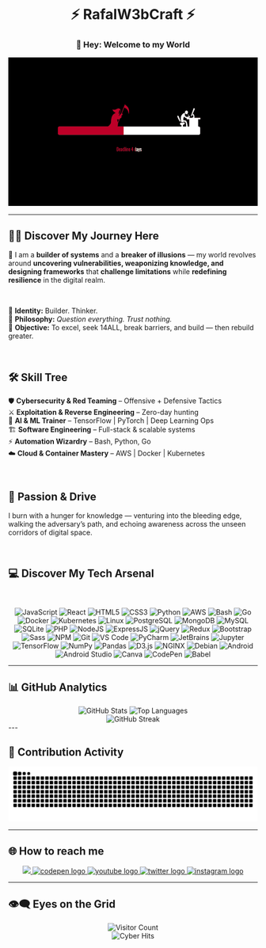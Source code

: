 <!--![logo](https://github.com/RafalW3bCraft/RafalW3bCraft/blob/main/resources/banner.png)-->

<h1 align="center">⚡ RafalW3bCraft ⚡</h1>
<h3 align="center">👋 Hey: Welcome to my World</h3>

<div align="center">
  <img height="300" width="800" src="https://github.com/RafalW3bCraft/RafalW3bCraft/blob/main/resources/fill.gif" />
</div>

---

## 🙋‍♂️ Discover My Journey Here

👋 I am a **builder of systems** and a **breaker of illusions** — my world revolves around **uncovering vulnerabilities, weaponizing knowledge, and designing frameworks** that **challenge limitations** while **redefining resilience** in the digital realm.

<br />

🔹 **Identity:** Builder. Thinker.  
🔹 **Philosophy:** *Question everything. Trust nothing.*  
🔹 **Objective:** To excel, seek 14ALL, break barriers, and build — then rebuild greater.

<br />

## 🛠️ Skill Tree

🛡️ **Cybersecurity & Red Teaming** – Offensive + Defensive Tactics  
⚔️ **Exploitation & Reverse Engineering** – Zero-day hunting  
🔮 **AI & ML Trainer** – TensorFlow | PyTorch | Deep Learning Ops  
🏗️ **Software Engineering** – Full-stack & scalable systems  
⚡ **Automation Wizardry** – Bash, Python, Go  
☁️ **Cloud & Container Mastery** – AWS | Docker | Kubernetes  

<br />

## 🚀 Passion & Drive

I burn with a hunger for knowledge — venturing into the bleeding edge, walking the adversary’s path, and echoing awareness across the unseen corridors of digital space.

<br />

## 💻 Discover My Tech Arsenal
<br />
<p align="center">
  <img src="https://cdn.jsdelivr.net/gh/devicons/devicon/icons/javascript/javascript-original.svg" height="35" alt="JavaScript" />
  <img src="https://cdn.jsdelivr.net/gh/devicons/devicon/icons/react/react-original.svg" height="35" alt="React" />
  <img src="https://cdn.jsdelivr.net/gh/devicons/devicon/icons/html5/html5-original.svg" height="35" alt="HTML5" />
  <img src="https://cdn.jsdelivr.net/gh/devicons/devicon/icons/css3/css3-original.svg" height="35" alt="CSS3" />
  <img src="https://cdn.jsdelivr.net/gh/devicons/devicon/icons/python/python-original.svg" height="35" alt="Python" />
  <img src="https://cdn.jsdelivr.net/gh/devicons/devicon/icons/amazonwebservices/amazonwebservices-line-wordmark.svg" height="35" alt="AWS" />
  <img src="https://cdn.jsdelivr.net/gh/devicons/devicon/icons/bash/bash-original.svg" height="35" alt="Bash" />
  <img src="https://cdn.jsdelivr.net/gh/devicons/devicon/icons/go/go-original.svg" height="35" alt="Go" />
  <img src="https://cdn.jsdelivr.net/gh/devicons/devicon/icons/docker/docker-original.svg" height="35" alt="Docker" />
  <img src="https://cdn.jsdelivr.net/gh/devicons/devicon/icons/kubernetes/kubernetes-plain.svg" height="35" alt="Kubernetes" />
  <img src="https://cdn.jsdelivr.net/gh/devicons/devicon/icons/linux/linux-original.svg" height="35" alt="Linux" />
  <img src="https://cdn.jsdelivr.net/gh/devicons/devicon/icons/postgresql/postgresql-original.svg" height="35" alt="PostgreSQL" />
  <img src="https://cdn.jsdelivr.net/gh/devicons/devicon/icons/mongodb/mongodb-original.svg" height="35" alt="MongoDB" />
  <img src="https://cdn.jsdelivr.net/gh/devicons/devicon/icons/mysql/mysql-original.svg" height="35" alt="MySQL" />
  <img src="https://cdn.jsdelivr.net/gh/devicons/devicon/icons/sqlite/sqlite-original.svg" height="35" alt="SQLite" />
  <img src="https://cdn.jsdelivr.net/gh/devicons/devicon/icons/php/php-original.svg" height="35" alt="PHP" />
  <img src="https://cdn.jsdelivr.net/gh/devicons/devicon/icons/nodejs/nodejs-original.svg" height="35" alt="NodeJS" />
  <img src="https://cdn.jsdelivr.net/gh/devicons/devicon/icons/express/express-original.svg" height="35" alt="ExpressJS" />
  <img src="https://cdn.jsdelivr.net/gh/devicons/devicon/icons/jquery/jquery-original.svg" height="35" alt="jQuery" />
  <img src="https://cdn.jsdelivr.net/gh/devicons/devicon/icons/redux/redux-original.svg" height="35" alt="Redux" />
  <img src="https://cdn.jsdelivr.net/gh/devicons/devicon/icons/bootstrap/bootstrap-original.svg" height="35" alt="Bootstrap" />
  <img src="https://cdn.jsdelivr.net/gh/devicons/devicon/icons/sass/sass-original.svg" height="35" alt="Sass" />
  <img src="https://cdn.jsdelivr.net/gh/devicons/devicon/icons/npm/npm-original-wordmark.svg" height="35" alt="NPM" />
  <img src="https://cdn.jsdelivr.net/gh/devicons/devicon/icons/git/git-original.svg" height="35" alt="Git" />
  <img src="https://cdn.jsdelivr.net/gh/devicons/devicon/icons/vscode/vscode-original.svg" height="35" alt="VS Code" />
  <img src="https://cdn.jsdelivr.net/gh/devicons/devicon/icons/pycharm/pycharm-original.svg" height="35" alt="PyCharm" />
  <img src="https://cdn.jsdelivr.net/gh/devicons/devicon/icons/jetbrains/jetbrains-original.svg" height="35" alt="JetBrains" />
  <img src="https://cdn.jsdelivr.net/gh/devicons/devicon/icons/jupyter/jupyter-original.svg" height="35" alt="Jupyter" />
  <img src="https://cdn.jsdelivr.net/gh/devicons/devicon/icons/tensorflow/tensorflow-original.svg" height="35" alt="TensorFlow" />
  <img src="https://cdn.jsdelivr.net/gh/devicons/devicon/icons/numpy/numpy-original.svg" height="35" alt="NumPy" />
  <img src="https://cdn.jsdelivr.net/gh/devicons/devicon/icons/pandas/pandas-original.svg" height="35" alt="Pandas" />
  <img src="https://cdn.jsdelivr.net/gh/devicons/devicon/icons/d3js/d3js-original.svg" height="35" alt="D3.js" />
  <img src="https://cdn.jsdelivr.net/gh/devicons/devicon/icons/nginx/nginx-original.svg" height="35" alt="NGINX" />
  <img src="https://cdn.jsdelivr.net/gh/devicons/devicon/icons/debian/debian-original.svg" height="35" alt="Debian" />
  <img src="https://cdn.jsdelivr.net/gh/devicons/devicon/icons/android/android-original.svg" height="35" alt="Android" />
  <img src="https://cdn.jsdelivr.net/gh/devicons/devicon/icons/androidstudio/androidstudio-original.svg" height="35" alt="Android Studio" />
  <img src="https://cdn.jsdelivr.net/gh/devicons/devicon/icons/canva/canva-original.svg" height="35" alt="Canva" />
  <img src="https://cdn.jsdelivr.net/gh/devicons/devicon/icons/codepen/codepen-original.svg" height="35" alt="CodePen" />
  <img src="https://cdn.jsdelivr.net/gh/devicons/devicon/icons/babel/babel-original.svg" height="35" alt="Babel" />
</p>

---

## 📊 GitHub Analytics

<div align="center">
  <img src="https://github-readme-stats.vercel.app/api?username=RafalW3bCraft&show_icons=true&theme=radical&hide_border=true&border_radius=8" alt="GitHub Stats" />
  <img src="https://github-readme-stats.vercel.app/api/top-langs/?username=RafalW3bCraft&layout=compact&theme=radical&hide_border=true&border_radius=8" alt="Top Languages" />
</div>

<div align="center">
  <img src="https://github-readme-streak-stats.herokuapp.com/?user=RafalW3bCraft&theme=radical&hide_border=true&border_radius=8" alt="GitHub Streak" />
</div>
---

## 🐍 Contribution Activity

<p align="center">
  <img src="https://raw.githubusercontent.com/RafalW3bCraft/RafalW3bCraft/output/snake-dark.svg" alt="Snake animation (dark)" />
</p>

---

## 🌐 How to reach me
<div align="center">
  <a href="https://rafalwebcraft.onrender.com/" target="_blank">
    <img src="https://img.shields.io/static/v1?message=Website&logo=google-chrome&color=0f9d58&style=for-the-badge" height="35" />
  </a>
  <a href="https://codepen.io/RafalW3bCraft" target="_blank">
    <img src="https://img.shields.io/static/v1?message=Codepen&logo=codepen&label=&color=000000&logoColor=white&labelColor=&style=for-the-badge" height="35" alt="codepen logo"  />
  </a>
  <a href="https://www.youtube.com/@RafalW3bCraft" target="_blank">
    <img src="https://img.shields.io/static/v1?message=Youtube&logo=youtube&label=&color=FF0000&logoColor=white&labelColor=&style=for-the-badge" height="35" alt="youtube logo"  />
  </a>
  <a href="https://twitter.com/RafalW3bCraft" target="_blank">
    <img src="https://img.shields.io/static/v1?message=Twitter&logo=twitter&label=&color=1DA1F2&logoColor=white&labelColor=&style=for-the-badge" height="35" alt="twitter logo"  />
  </a>
  <a href="https://www.instagram.com/rafalw3bcraft/" target="_blank">
    <img src="https://img.shields.io/static/v1?message=Instagram&logo=instagram&label=&color=E4405F&logoColor=white&labelColor=&style=for-the-badge" height="35" alt="instagram logo"  />
  </a>
</div>

---

## 👁️‍🗨️ Eyes on the Grid
<p align="center">
  <img src="https://komarev.com/ghpvc/?username=RafalW3bCraft&label=Visitors&color=0e75b6&style=flat-square" alt="Visitor Count" />
  <br/>
  <img src="https://visitor-badge.laobi.icu/badge?page_id=RafalW3bCraft.visitor-badge&left_color=black&right_color=green&left_text=Cyber+Hits" alt="Cyber Hits"/>
</p>
